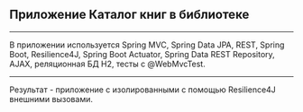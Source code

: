 ## Приложение Каталог книг в библиотеке
___

В приложении используется Spring MVC, Spring Data JPA, REST, Spring Boot, Resilience4J, Spring Boot Actuator, Spring Data REST Repository, AJAX, реляционная БД H2, тесты с @WebMvcTest.
___
Результат - приложение с изолированными с помощью Resilience4J внешними вызовами.
